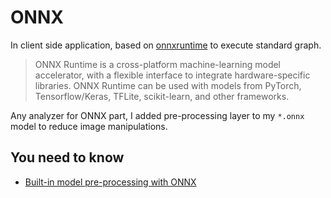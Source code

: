 # **ONNX**

In client side application, based on [onnxruntime](https://onnxruntime.ai/docs/) to execute standard graph.

> ONNX Runtime is a cross-platform machine-learning model accelerator, with a flexible interface to integrate hardware-specific libraries. ONNX Runtime can be used with models from PyTorch, Tensorflow/Keras, TFLite, scikit-learn, and other frameworks.

Any analyzer for ONNX part, I added pre-processing layer to my `*.onnx` model to reduce image manipulations.

## **You need to know**

- [Built-in model pre-processing with ONNX](./pre-process-model.md)

